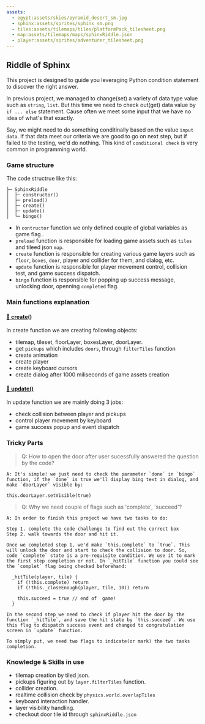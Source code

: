 ```yaml
---
assets: 
  - egypt:assets/skies/pyramid_desert_sm.jpg
  - sphinx:assets/sprites/sphinx_sm.png
  - tiles:assets/tilemaps/tiles/platformPack_tilesheet.png
  - map:assets/tilemaps/maps/sphinxRiddle.json
  - player:assets/sprites/adventurer_tilesheet.png
---
```


## Riddle of Sphinx

This project is designed to guide you leveraging Python condition statement to discover the right answer.

In previous project, we managed to change(set) a variety of data type value such as `string`, `list`. But this time we need to check out(get) data value by `if ... else` statement. Cause often we meet some input that we have no idea of what's that exactly.

Say, we might need to do something conditinally based on the value `input data`. If that data meet our criteria we are good to go on next step, but if failed to the testing, we'd do nothing. This kind of `conditional check` is very common in programming world.

### Game structure

The code structrue like this:

```
├─ SphinxRiddle
│  ├─ constructor()
│  ├─ preload()
│  ├─ create()
│  ├─ update()
│  └─ bingo()
```

- In `contructor` function we only defined couple of global variables as game flag .
- `preload` function is responsible for loading game assets such as `tiles` and tileed json `map`.
- `create` function is responsible for creating various game layers such as `floor`, `boxes`, `door`, player and collider for them, and dialog, etc.
- `update` function is responsible for player movement control, collision test, and game success dispatch.
- `bingo` function is responsible for popping up success message, unlocking door, openning `completed` flag.


### Main functions explanation

#### [🍭 create()](/disclosure?line=32)

In create function we are creating following objects:

- tilemap, tileset, floorLayer, boxesLayer, doorLayer.
- get `pickups` which includes `doors`, through `filterTiles` function
- create animation
- create player
- create keyboard cursors
- create dialog after 1000 miliseconds of game assets creation

#### [🍭 update()](/disclosure?line=180)

In update function we are mainly doing 3 jobs:

- check collision between player and pickups
- control player movement by keyboard
- game success popup and event dispatch


### Tricky Parts

> Q: How to open the door after user sucessfully answered the question by the code?

```
A: It's simple! we just need to check the parameter `done` in `bingo` function, if the `done` is true we'll display bing text in dialog, and make `doorLayer` visible by: 

this.doorLayer.setVisible(true)
```

> Q: Why we need couple of flags such as 'complete', 'succeed'?

```
A: In order to finish this project we have two tasks to do: 

Step 1. complete the code challenge to find out the correct box
Step 2. walk towards the door and hit it.

Once we completed step 1, we'd make `this.complete` to `true`. This will unlock the door and start to check the collision to door. So, code `complete` state is a pre-requisite condition. We use it to mark the first step completion or not. In `_hitTile` function you could see the `complet` flag being checked beforehand:

  _hitTile(player, tile) {
    if (!this.complete) return
    if (!this._closeEnough(player, tile, 10)) return

    this.succeed = true // end of  game!
  }

In the second step we need to check if player hit the door by the function `_hitTile`, and save the hit state by `this.succeed`. We use this flag to dispatch success event and changed to congratulation screen in `update` function.

To simply put, we need two flags to indicate(or mark) the two tasks completion.
```


### Knowledge & Skills in use

- tilemap creation by tiled json.
- pickups figuring out by `layer.filterTiles` function.
- collider creation.
- realtime collision check by `physics.world.overlapTiles`
- keyboard interaction handler.
- layer visibility handling.
- checkout door tile id through `sphinxRiddle.json`